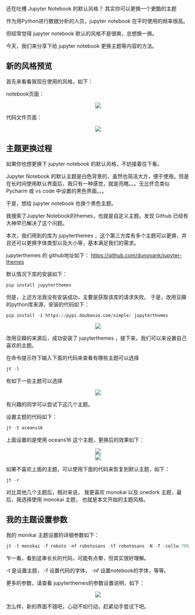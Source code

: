 还在吐槽 Jupyter Notebook 的默认风格？ 其实你可以更换一个更酷的主题

作为用Python进行数据分析的人员，jupyter notebook 在平时使用的频率很高。

但经常觉得 jupyter notebook 默认的风格不是很爽，总想换一换。

今天，我们来分享下给 jupyter notebook 更换主题等内容的方法。

## 新的风格预览

首先来看看我现在使用的风格，如下：

notebook页面：
<div align="center">
    <img src="images\jupyter-themes\1.png">
</div>

代码文件页面：
<div align="center">
    <img src="images\jupyter-themes\2.png">
</div>


## 主题更换过程

如果你也想更换下 jupyter notebook 的默认风格，不妨接着往下看。

Jupyter Notebook 的默认主题是白色背景的，虽然也简洁大方，便于使用。但是在长时间使用默认界面后，我只有一种感觉，就是亮瞎。。。无比怀念类似 Pycharm 或 vs code 中设置的黑色界面。。。

于是，想给 jupyter notebook 也换个黑色主题。

我搜索了Jupyter Notebook的themes，也就是自定义主题。发现 Github 已经有大神早已解决了这个问题。

本次，我们用到的库为 jupyterthemes ，这个第三方库有多个主题可以更换，并且还可以更换字体类型以及大小等，基本满足我们的需求。


jupyterthemes 的 github地址如下：
https://github.com/dunovank/jupyter-themes

默认情况下库的安装如下：

```python
pip install jupyterthemes
```

但是，上述方法我没有安装成功，主要是获取该库的请求失败。 于是，改用豆瓣的python库来源，安装的代码如下：

```python
pip install -i https://pypi.doubanio.com/simple/ jupyterthemes
```

<div align="center">
    <img src="images\jupyter-themes\3.png">
</div>

改用豆瓣的来源后，成功安装了 jupyterthemes ，接下来，我们可以来设置自己喜欢的主题。

在命令提示符下输入下面的代码来查看有哪些主题可以选择      

```python
jt -l
```

有如下一些主题可以选择
<div align="center">
    <img src="images\jupyter-themes\4.png">
</div>

有兴趣的同学可以尝试下这几个主题。

设置主题的代码如下：


```python
jt -t oceans16
```

上面设置的是使用 oceans16 这个主题，更换后的效果如下：

<div align="center">
    <img src="images\jupyter-themes\5.png">
</div>

<div align="center">
    <img src="images\jupyter-themes\6.png">
</div>



如果不喜欢上面的主题，可以使用下面的代码来恢复到默认主题，如下：

```python
jt -r
```

对比其他几个主题后，相对来说， 我更喜欢 monokai 以及 onedork 主题，最后，我选择使用 monokai 主题， 也就是本文开始的主题风格。

## 我的主题设置参数

我的 monikai 主题设置的详细参数如下：

```python
jt -t monokai -f roboto -nf robotosans -tf robotosans -N -T -cellw 70% -dfs 10 -ofs 10
```

乍一看，看到这串长长的代码，可能有点晕，但其实很好理解。

-t 是设置主题， -f 设置代码的字体， -nf 设置notebook的字体，等等。

更多的参数，请查看 jupyterthemes的参数设置说明，如下：


<div align="center">
    <img src="images\jupyter-themes\7.png">
</div>


怎么样，新的界面不错吧，心动不如行动，赶紧动手尝试下吧。

